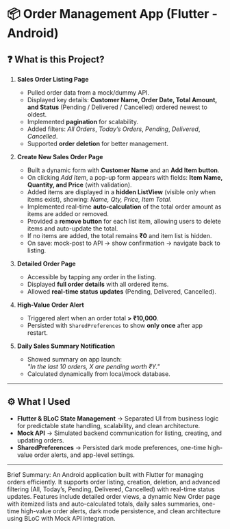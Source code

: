 # 📦 Order Management App (Flutter - Android)

## ❓ What is this Project?

1. **Sales Order Listing Page**  
   - Pulled order data from a mock/dummy API.  
   - Displayed key details: **Customer Name, Order Date, Total Amount, and Status** (Pending / Delivered / Cancelled) ordered newest to oldest.  
   - Implemented **pagination** for scalability.  
   - Added filters: *All Orders*, *Today’s Orders*, *Pending*, *Delivered*, *Cancelled*.  
   - Supported **order deletion** for better management.  

2. **Create New Sales Order Page**  
   - Built a dynamic form with **Customer Name** and an **Add Item button**.  
   - On clicking *Add Item*, a pop-up form appears with fields: **Item Name, Quantity, and Price** (with validation).  
   - Added items are displayed in a **hidden ListView** (visible only when items exist), showing: *Name, Qty, Price, Item Total*.  
   - Implemented real-time **auto-calculation** of the total order amount as items are added or removed.  
   - Provided a **remove button** for each list item, allowing users to delete items and auto-update the total.  
   - If no items are added, the total remains **₹0** and item list is hidden.  
   - On save: mock-post to API → show confirmation → navigate back to listing.  

3. **Detailed Order Page**  
   - Accessible by tapping any order in the listing.  
   - Displayed **full order details** with all ordered items.  
   - Allowed **real-time status updates** (Pending, Delivered, Cancelled).  

4. **High-Value Order Alert**  
   - Triggered alert when an order total **> ₹10,000**.  
   - Persisted with `SharedPreferences` to show **only once** after app restart.  

5. **Daily Sales Summary Notification**  
   - Showed summary on app launch:  
     *"In the last 10 orders, X are pending worth ₹Y."*  
   - Calculated dynamically from local/mock database.  

---

## ⚙️ What I Used

- **Flutter & BLoC State Management** → Separated UI from business logic for predictable state handling, scalability, and clean architecture.  
- **Mock API** → Simulated backend communication for listing, creating, and updating orders.  
- **SharedPreferences** → Persisted dark mode preferences, one-time high-value order alerts, and app-level settings.  

---

Brief Summary: 
An Android application built with Flutter for managing orders efficiently. It supports order listing, creation, deletion, and advanced filtering (All, Today’s, Pending, Delivered, Cancelled) with real-time status updates. Features include detailed order views, a dynamic New Order page with itemized lists and auto-calculated totals, daily sales summaries, one-time high-value order alerts, dark mode persistence, and clean architecture using BLoC with Mock API integration.
